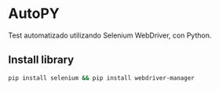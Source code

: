 # AutoPY

Test automatizado utilizando Selenium WebDriver, con Python.

## Install library

```bash
pip install selenium && pip install webdriver-manager
```
